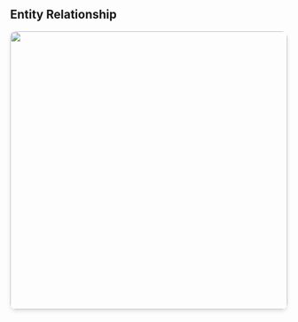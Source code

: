 
<p align="center">
  <h2>Entity Relationship</h2>
  <img src="https://github.com/user-attachments/assets/9db4aa64-da45-4e41-bffc-5ee3956092fa" 
       width="500" 
       style="border-radius: 10px; box-shadow: 0 4px 6px rgba(0,0,0,0.1);">
</p>
